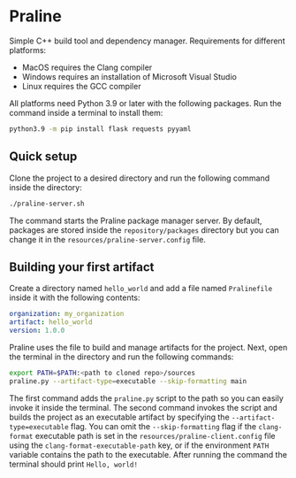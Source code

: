# Praline
Simple C++ build tool and dependency manager. Requirements for different platforms:
- MacOS requires the Clang compiler
- Windows requires an installation of Microsoft Visual Studio
- Linux requires the GCC compiler

All platforms need Python 3.9 or later with the following packages. Run the command inside a terminal to install them:
```bash
python3.9 -m pip install flask requests pyyaml
```
## Quick setup
Clone the project to a desired directory and run the following command inside the directory:
```bash
./praline-server.sh
```
The command starts the Praline package manager server. By default, packages are stored inside the `repository/packages` directory but you can change it in the `resources/praline-server.config` file.
## Building your first artifact
Create a directory named `hello_world` and add a file named `Pralinefile` inside it with the following contents:
```yaml
organization: my_organization
artifact: hello_world
version: 1.0.0
```
Praline uses the file to build and manage artifacts for the project. Next, open the terminal in the directory and run the following commands:
```bash
export PATH=$PATH:<path to cloned repo>/sources
praline.py --artifact-type=executable --skip-formatting main
```
The first command adds the `praline.py` script to the path so you can easily invoke it inside the terminal. The second command invokes the script and builds the project as an executable artifact by specifying the `--artifact-type=executable` flag. You can omit the `--skip-formatting` flag if the `clang-format` executable path is set in the `resources/praline-client.config` file using the `clang-format-executable-path` key, or if the environment `PATH` variable contains the path to the executable. After running the command the terminal should print `Hello, world!`
